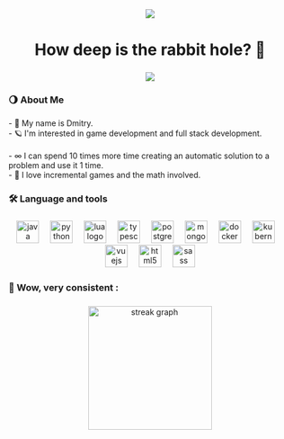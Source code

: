 

<div align="center">
  <img src="https://visitor-badge.laobi.icu/badge?page_id=bob302.bob302&"  />
</div>

###

<div align="center">
  <h1 align="center">How deep is the rabbit hole? 🌌</h1>
</div>

###
<div align="center">
  <img src="https://c.tenor.com/t76aYe97PhgAAAAC/hole-black-hole.gif"/>
</div>

###

<h3 align="left">🌖 About Me</h3>

###

<p align="left">- 🌠 My name is Dmitry.<br>- 🪐 I'm interested in game development and full stack development.<br><br>- ∞  I can spend 10 times more time creating an automatic solution to a problem and use it 1 time.<br>- 🧮 I love incremental games and the math involved.</p>

###

<h3 align="left">🛠 Language and tools</h3>

###

<div align="center">
  <img src="https://cdn.jsdelivr.net/gh/devicons/devicon/icons/java/java-original.svg" height="40" alt="java logo"  />
  <img width="12" />
  <img src="https://cdn.jsdelivr.net/gh/devicons/devicon/icons/python/python-original.svg" height="40" alt="python logo"  />
  <img width="12" />
  <img src="https://cdn.jsdelivr.net/gh/devicons/devicon/icons/lua/lua-original.svg" height="40" alt="lua logo"  />
  <img width="12" />
  <img src="https://cdn.jsdelivr.net/gh/devicons/devicon/icons/typescript/typescript-original.svg" height="40" alt="typescript logo"  />
  <img width="12" />
  <img src="https://cdn.jsdelivr.net/gh/devicons/devicon/icons/postgresql/postgresql-plain.svg" height="40" alt="postgresql logo"  />
  <img width="12" />
  <img src="https://cdn.jsdelivr.net/gh/devicons/devicon/icons/mongodb/mongodb-original.svg" height="40" alt="mongodb logo"  />
  <img width="12" />
  <img src="https://cdn.jsdelivr.net/gh/devicons/devicon/icons/docker/docker-plain-wordmark.svg" height="40" alt="docker logo"  />
  <img width="12" />
  <img src="https://cdn.jsdelivr.net/gh/devicons/devicon/icons/kubernetes/kubernetes-plain.svg" height="40" alt="kubernetes logo"  />
  <img width="12" />
  <img src="https://cdn.jsdelivr.net/gh/devicons/devicon/icons/vuejs/vuejs-original.svg" height="40" alt="vuejs logo"  />
  <img width="12" />
  <img src="https://cdn.jsdelivr.net/gh/devicons/devicon/icons/html5/html5-original.svg" height="40" alt="html5 logo"  />
  <img width="12" />
  <img src="https://cdn.jsdelivr.net/gh/devicons/devicon/icons/sass/sass-original.svg" height="40" alt="sass logo"  />
</div>

###

<h3 align="left">👀  Wow, very consistent :</h3>

###

<div align="center">
  <img src="https://streak-stats.demolab.com?user=bob302&locale=en&mode=daily&theme=synthwave&hide_border=true&border_radius=1&order=3" height="220" alt="streak graph"  />
</div>

###
